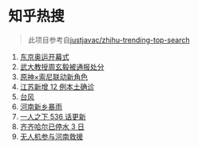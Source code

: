 # 知乎热搜

> 此项目参考自[justjavac/zhihu-trending-top-search](https://github.com/justjavac/zhihu-trending-top-search/blob/main/utils.ts)

<!-- BEGIN -->
  <!-- 最后更新时间:Fri Jul 23 2021 13:16:30 GMT+0000 (Coordinated Universal Time) -->
  1. [东京奥运开幕式](https://www.zhihu.com/search?q=东京奥运会)
1. [武大教授周玄毅被通报处分](https://www.zhihu.com/search?q=周玄毅)
1. [原神×索尼联动新角色](https://www.zhihu.com/search?q=原神)
1. [江苏新增 12 例本土确诊](https://www.zhihu.com/search?q=南京疫情)
1. [台风](https://www.zhihu.com/search?q=台风)
1. [河南新乡暴雨](https://www.zhihu.com/search?q=河南新乡)
1. [一人之下 536 话更新](https://www.zhihu.com/search?q=一人之下)
1. [齐齐哈尔已停水 3 日](https://www.zhihu.com/search?q=齐齐哈尔)
1. [无人机参与河南救援](https://www.zhihu.com/search?q=翼龙无人机)
  <!-- END -->